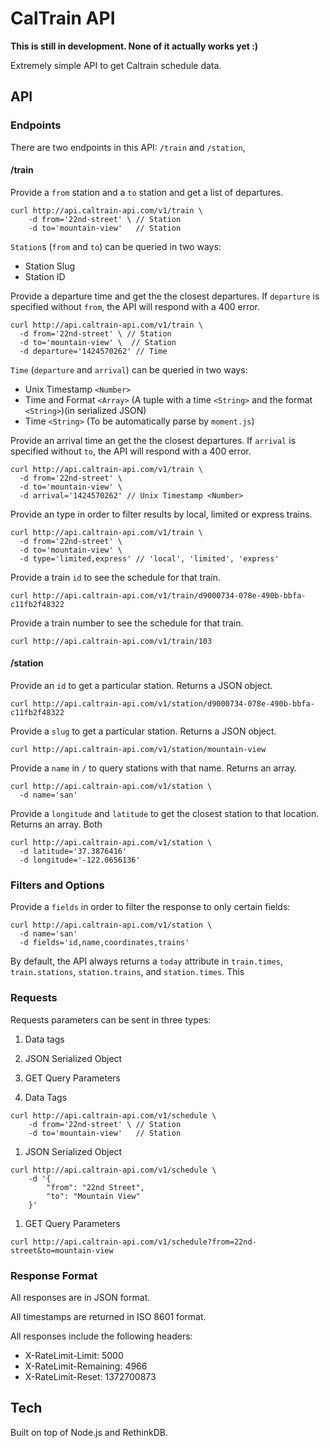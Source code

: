 
# CalTrain API

**This is still in development. None of it actually works yet :)**

Extremely simple API to get Caltrain schedule data.

## API

### Endpoints

There are two endpoints in this API: `/train` and `/station`,

#### /train

Provide a `from` station and a `to` station and get a list of departures.

```
curl http://api.caltrain-api.com/v1/train \
    -d from='22nd-street' \ // Station
    -d to='mountain-view'   // Station
```

`Station`s (`from` and `to`) can be queried in two ways:

- Station Slug <String>
- Station ID <Integer>

Provide a departure time and get the the closest departures. If `departure` is specified without `from`, the API will respond with a 400 error.

```
curl http://api.caltrain-api.com/v1/train \
  -d from='22nd-street' \ // Station
  -d to='mountain-view' \  // Station
  -d departure='1424570262' // Time
```

`Time` (`departure` and `arrival`) can be queried in two ways:

- Unix Timestamp `<Number>`
- Time and Format `<Array>` (A tuple with a time `<String>` and the format `<String>`)(in serialized JSON)
- Time `<String>` (To be automatically parse by `moment.js`)

Provide an arrival time an get the the closest departures. If `arrival` is specified without `to`, the API will respond with a 400 error.

```
curl http://api.caltrain-api.com/v1/train \
  -d from='22nd-street' \
  -d to='mountain-view' \ 
  -d arrival='1424570262' // Unix Timestamp <Number>
```

Provide an type in order to filter results by local, limited or express trains.

```
curl http://api.caltrain-api.com/v1/train \
  -d from='22nd-street' \
  -d to='mountain-view' \ 
  -d type='limited,express' // 'local', 'limited', 'express'
```

Provide a train `id` to see the schedule for that train.

```
curl http://api.caltrain-api.com/v1/train/d9000734-078e-490b-bbfa-c11fb2f48322
```

Provide a train number to see the schedule for that train.

```
curl http://api.caltrain-api.com/v1/train/103
```

#### /station

Provide an `id` to get a particular station. Returns a JSON object.

```
curl http://api.caltrain-api.com/v1/station/d9000734-078e-490b-bbfa-c11fb2f48322
```

Provide a `slug` to get a particular station. Returns a JSON object.

```
curl http://api.caltrain-api.com/v1/station/mountain-view
```

Provide a `name`  in `/` to query stations with that name. Returns an array.

```
curl http://api.caltrain-api.com/v1/station \
  -d name='san'
```


Provide a `longitude` and `latitude` to get the closest station to that location. Returns an array. Both 

```
curl http://api.caltrain-api.com/v1/station \
  -d latitude='37.3876416'
  -d longitude='-122.0656136'
```

### Filters and Options
 
Provide a `fields` in order to filter the response to only certain fields:

```
curl http://api.caltrain-api.com/v1/station \
  -d name='san'
  -d fields='id,name,coordinates,trains'
```

By default, the API always returns a `today` attribute in `train.times`, `train.stations`, `station.trains`, and `station.times`. This 

### Requests

Requests parameters can be sent in three types: 
  1. Data tags 
  1. JSON Serialized Object
  1. GET Query Parameters

1. Data Tags

```
curl http://api.caltrain-api.com/v1/schedule \
    -d from='22nd-street' \ // Station
    -d to='mountain-view'   // Station
```

1. JSON Serialized Object

```
curl http://api.caltrain-api.com/v1/schedule \
    -d '{
        "from": "22nd Street",
        "to": "Mountain View"
    }' 
```

1. GET Query Parameters

```
curl http://api.caltrain-api.com/v1/schedule?from=22nd-street&to=mountain-view
```

### Response Format

All responses are in JSON format.

All timestamps are returned in ISO 8601 format.

All responses include the following headers:

- X-RateLimit-Limit: 5000
- X-RateLimit-Remaining: 4966
- X-RateLimit-Reset: 1372700873

## Tech 

Built on top of Node.js and RethinkDB.